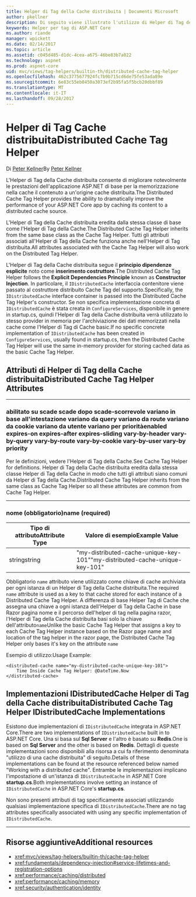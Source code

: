 ```yaml
---
title: Helper di Tag della Cache distribuita | Documenti Microsoft
author: pkellner
description: Di seguito viene illustrato l'utilizzo di Helper di Tag della Cache
keywords: Helper per tag di ASP.NET Core
ms.author: riande
manager: wpickett
ms.date: 02/14/2017
ms.topic: article
ms.assetid: c045d485-d1dc-4cea-a675-46be83b7a022
ms.technology: aspnet
ms.prod: aspnet-core
uid: mvc/views/tag-helpers/builtin-th/distributed-cache-tag-helper
ms.openlocfilehash: 462c3775677924fc7b9b715cd6de75fe53ada89e
ms.sourcegitcommit: 6e83c55eb0450a3073ef2b95fa5f5bcb20dbbf89
ms.translationtype: MT
ms.contentlocale: it-IT
ms.lasthandoff: 09/28/2017
---
```

# <a name="distributed-cache-tag-helper"></a><span data-ttu-id="11060-104">Helper di Tag Cache distribuita</span><span class="sxs-lookup"><span data-stu-id="11060-104">Distributed Cache Tag Helper</span></span>

<span data-ttu-id="11060-105">Di [Peter Kellner](http://peterkellner.net)</span><span class="sxs-lookup"><span data-stu-id="11060-105">By [Peter Kellner](http://peterkellner.net)</span></span> 


<span data-ttu-id="11060-106">L'Helper di Tag della Cache distribuita consente di migliorare notevolmente le prestazioni dell'applicazione ASP.NET di base per la memorizzazione nella cache il contenuto a un'origine cache distribuita.</span><span class="sxs-lookup"><span data-stu-id="11060-106">The Distributed Cache Tag Helper provides the ability to dramatically improve the performance of your ASP.NET Core app by caching its content to a distributed cache source.</span></span>

<span data-ttu-id="11060-107">L'Helper di Tag della Cache distribuita eredita dalla stessa classe di base come l'Helper di Tag della Cache.</span><span class="sxs-lookup"><span data-stu-id="11060-107">The Distributed Cache Tag Helper inherits from the same base class as the Cache Tag Helper.</span></span>  <span data-ttu-id="11060-108">Tutti gli attributi associati all'Helper di Tag della Cache funziona anche nell'Helper di Tag distribuita.</span><span class="sxs-lookup"><span data-stu-id="11060-108">All attributes associated with the Cache Tag Helper will also work on the Distributed Tag Helper.</span></span>


<span data-ttu-id="11060-109">L'Helper di Tag della Cache distribuita segue il **principio dipendenze esplicite** noto come **inserimento costruttore**.</span><span class="sxs-lookup"><span data-stu-id="11060-109">The Distributed Cache Tag Helper follows the **Explicit Dependencies Principle** known as **Constructor Injection**.</span></span>  <span data-ttu-id="11060-110">In particolare, il `IDistributedCache` interfaccia contenitore viene passato al costruttore distribuito Cache Tag del supporto.</span><span class="sxs-lookup"><span data-stu-id="11060-110">Specifically, the `IDistributedCache` interface container is passed into the Distributed Cache Tag Helper's constructor.</span></span>  <span data-ttu-id="11060-111">Se non specifica implementazione concreta di `IDistributedCache` è stata creata in `ConfigureServices`, disponibile in genere in startup.cs, quindi l'Helper di Tag della Cache distribuita verrà utilizzato lo stesso provider in memoria per l'archiviazione dei dati memorizzati nella cache come l'Helper di Tag di Cache basic.</span><span class="sxs-lookup"><span data-stu-id="11060-111">If no specific concrete implementation of `IDistributedCache` has been created in `ConfigureServices`, usually found in startup.cs, then the Distributed Cache Tag Helper will use the same in-memory provider for storing cached data as the basic Cache Tag Helper.</span></span>

## <a name="distributed-cache-tag-helper-attributes"></a><span data-ttu-id="11060-112">Attributi di Helper di Tag della Cache distribuita</span><span class="sxs-lookup"><span data-stu-id="11060-112">Distributed Cache Tag Helper Attributes</span></span>

- - -

### <a name="enabled-expires-on-expires-after-expires-sliding-vary-by-header-vary-by-query-vary-by-route-vary-by-cookie-vary-by-user-vary-by-priority"></a><span data-ttu-id="11060-113">abilitato su scade scade dopo scade-scorrevole variano in base all'intestazione variano da query variano da route variano da cookie variano da utente variano per priorità</span><span class="sxs-lookup"><span data-stu-id="11060-113">enabled expires-on expires-after expires-sliding vary-by-header vary-by-query vary-by-route vary-by-cookie vary-by-user vary-by priority</span></span>

<span data-ttu-id="11060-114">Per le definizioni, vedere l'Helper di Tag della Cache.</span><span class="sxs-lookup"><span data-stu-id="11060-114">See Cache Tag Helper for definitions.</span></span> <span data-ttu-id="11060-115">Helper di Tag della Cache distribuita eredita dalla stessa classe Helper di Tag della Cache in modo che tutti gli attributi siano comuni da Helper di Tag della Cache.</span><span class="sxs-lookup"><span data-stu-id="11060-115">Distributed Cache Tag Helper inherits from the same class as Cache Tag Helper so all these attributes are common from Cache Tag Helper.</span></span>

- - -

### <a name="name-required"></a><span data-ttu-id="11060-116">nome (obbligatorio)</span><span class="sxs-lookup"><span data-stu-id="11060-116">name (required)</span></span>

| <span data-ttu-id="11060-117">Tipo di attributo</span><span class="sxs-lookup"><span data-stu-id="11060-117">Attribute Type</span></span>    | <span data-ttu-id="11060-118">Valore di esempio</span><span class="sxs-lookup"><span data-stu-id="11060-118">Example Value</span></span>     |
|----------------   |----------------   |
| <span data-ttu-id="11060-119">string</span><span class="sxs-lookup"><span data-stu-id="11060-119">string</span></span>    | <span data-ttu-id="11060-120">"my-distributed-cache-unique-key-101"</span><span class="sxs-lookup"><span data-stu-id="11060-120">"my-distributed-cache-unique-key-101"</span></span>     |

<span data-ttu-id="11060-121">Obbligatorio `name` attributo viene utilizzato come chiave di cache archiviata per ogni istanza di un Helper di Tag della Cache distribuita.</span><span class="sxs-lookup"><span data-stu-id="11060-121">The required `name` attribute is used as a key to that cache stored for each instance of a Distributed Cache Tag Helper.</span></span>  <span data-ttu-id="11060-122">A differenza di base Helper Tag di Cache che assegna una chiave a ogni istanza dell'Helper di Tag della Cache in base Razor pagina nome e il percorso dell'helper di tag nella pagina razor, l'Helper di Tag della Cache distribuita basi solo la chiave dell'attributo`name`</span><span class="sxs-lookup"><span data-stu-id="11060-122">Unlike the basic Cache Tag Helper that assigns a key to each Cache Tag Helper instance based on the Razor page name and location of the tag helper in the razor page, the Distributed Cache Tag Helper only bases it's key on the attribute `name`</span></span>

<span data-ttu-id="11060-123">Esempio di utilizzo:</span><span class="sxs-lookup"><span data-stu-id="11060-123">Usage Example:</span></span>

```cshtml
<distributed-cache name="my-distributed-cache-unique-key-101">
    Time Inside Cache Tag Helper: @DateTime.Now
</distributed-cache>
```

## <a name="distributed-cache-tag-helper-idistributedcache-implementations"></a><span data-ttu-id="11060-124">Implementazioni IDistributedCache Helper di Tag della Cache distribuita</span><span class="sxs-lookup"><span data-stu-id="11060-124">Distributed Cache Tag Helper IDistributedCache Implementations</span></span>

<span data-ttu-id="11060-125">Esistono due implementazioni di `IDistributedCache` integrata in ASP.NET Core.</span><span class="sxs-lookup"><span data-stu-id="11060-125">There are two implementations of `IDistributedCache` built in to ASP.NET Core.</span></span>  <span data-ttu-id="11060-126">Una si basa sul **Sql Server** e l'altro è basato su **Redis**.</span><span class="sxs-lookup"><span data-stu-id="11060-126">One is based on **Sql Server** and the other is based on **Redis**.</span></span> <span data-ttu-id="11060-127">Dettagli di queste implementazioni sono disponibili alla risorsa a cui fa riferimento denominata "utilizzo di una cache distribuita" di seguito.</span><span class="sxs-lookup"><span data-stu-id="11060-127">Details of these implementations can be found at the resource referenced below named "Working with a distributed cache".</span></span> <span data-ttu-id="11060-128">Entrambe le implementazioni implicano l'impostazione di un'istanza di `IDistributedCache` in ASP.NET Core **startup.cs**.</span><span class="sxs-lookup"><span data-stu-id="11060-128">Both implementations involve setting an instance of `IDistributedCache` in ASP.NET Core's **startup.cs**.</span></span>

<span data-ttu-id="11060-129">Non sono presenti attributi di tag specificamente associati utilizzando qualsiasi implementazione specifica di `IDistributedCache`.</span><span class="sxs-lookup"><span data-stu-id="11060-129">There are no tag attributes specifically associated with using any specific implementation of `IDistributedCache`.</span></span>



- - -



## <a name="additional-resources"></a><span data-ttu-id="11060-130">Risorse aggiuntive</span><span class="sxs-lookup"><span data-stu-id="11060-130">Additional resources</span></span>

* <xref:mvc/views/tag-helpers/builtin-th/cache-tag-helper>
* <xref:fundamentals/dependency-injection#service-lifetimes-and-registration-options>
* <xref:performance/caching/distributed>
* <xref:performance/caching/memory>
* <xref:security/authentication/identity>
